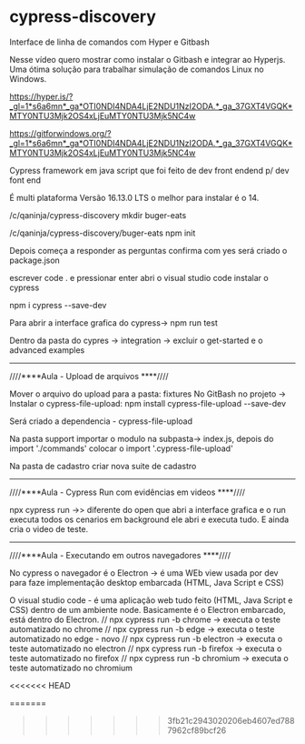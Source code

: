 # cypress-discovery

Interface de linha de comandos com Hyper e Gitbash

Nesse vídeo quero mostrar como instalar o Gitbash e integrar ao Hyperjs. Uma ótima solução para trabalhar simulação de comandos Linux no Windows.

https://hyper.is/?_gl=1*s6a6mn*_ga*OTI0NDI4NDA4LjE2NDU1NzI2ODA.*_ga_37GXT4VGQK*MTY0NTU3Mjk2OS4xLjEuMTY0NTU3Mjk5NC4w

https://gitforwindows.org/?_gl=1*s6a6mn*_ga*OTI0NDI4NDA4LjE2NDU1NzI2ODA.*_ga_37GXT4VGQK*MTY0NTU3Mjk2OS4xLjEuMTY0NTU3Mjk5NC4w

Cypress framework em java script que foi feito de dev front endend p/ dev font end

É multi plataforma
Versão 16.13.0 LTS o melhor para instalar é o 14.


/c/qaninja/cypress-discovery
 mkdir buger-eats

/c/qaninja/cypress-discovery/buger-eats
npm init

Depois começa a responder as perguntas
confirma com yes
será criado o package.json

escrever code . e pressionar enter abri o visual studio code
instalar o cypress

 npm i cypress --save-dev

Para abrir a interface grafica do cypress-> npm run test

Dentro da pasta do cypres -> integration -> excluir o get-started e o advanced examples



----------------------------------------------------------------------------
 ////****Aula - Upload de arquivos ****////

Mover o arquivo do upload para a pasta: fixtures
No GitBash no projeto -> Instalar o cypress-file-upload: npm install cypress-file-upload --save-dev

Será criado a dependencia - cypress-file-upload

Na pasta support importar o modulo na subpasta-> index.js, depois do import './commands' colocar o import '.cypress-file-upload'

Na pasta de cadastro criar nova suite de cadastro

----------------------------------------------------------------------------
 ////****Aula - Cypress Run com evidências em videos ****////
 
 npx cypress run   ->> diferente do open que abri a interface grafica e o run executa todos os cenarios em background ele abri e executa tudo.
 E ainda cria o video de teste.


----------------------------------------------------------------------------
 ////****Aula - Executando em outros navegadores ****////
 
 No cypress o navegador é o Electron -> é uma WEb view usada por dev para faze implementação desktop embarcada (HTML, Java Script e CSS)
 
 O visual studio code - é uma aplicação web tudo feito (HTML, Java Script e CSS) dentro de um ambiente node. Basicamente é o Electron embarcado, está dentro do Electron.
// npx cypress run -b chrome ->  executa o teste automatizado no chrome
 // npx cypress run -b edge ->  executa o teste automatizado no edge - novo
 // npx cypress run -b electron ->  executa o teste automatizado no electron
 // npx cypress run -b firefox ->  executa o teste automatizado no firefox 
 // npx cypress run -b chromium ->  executa o teste automatizado no chromium
 
 
 
 
 
 
 
 
 
 
 
 
<<<<<<< HEAD
 
=======
 
>>>>>>> 3fb21c2943020206eb4607ed7887962cf89bcf26
